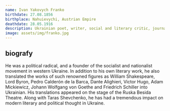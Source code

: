 ```yaml
---
name: Ivan Yakovych Franko
birthdate: 27.08.1856
birthplace: Nahuievychi, Austrian Empire
deathdate: 28.05.1916
description: Ukrainian poet, writer, social and literary critic, journalist, interpreter, economist, political activist, doctor of philosophy, ethnographer, and the author of the first detective novels and modern poetry in the Ukrainian language.
image: assets/img/franko.jpg
---
```


## biografy
He was a political radical, and a founder of the socialist and nationalist movement in western Ukraine. In addition to his own literary work, he also translated the works of such renowned figures as William Shakespeare, Lord Byron, Pedro Calderón de la Barca, Dante Alighieri, Victor Hugo, Adam Mickiewicz, Johann Wolfgang von Goethe and Friedrich Schiller into Ukrainian. His translations appeared on the stage of the Ruska Besida Theatre. Along with Taras Shevchenko, he has had a tremendous impact on modern literary and political thought in Ukraine.
